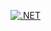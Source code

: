 [![.NET](https://github.com/Czani89/UnitTestYourBootcampInCSharp/actions/workflows/dotnet.yml/badge.svg)](https://github.com/Czani89/UnitTestYourBootcampInCSharp/actions/workflows/dotnet.yml)